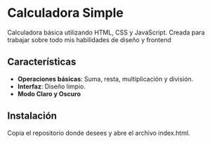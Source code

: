 # Calculadora Simple

Calculadora básica utilizando HTML, CSS y JavaScript. Creada para trabajar sobre todo mis habilidades de diseño y frontend

## Características

- **Operaciones básicas**: Suma, resta, multiplicación y división.
- **Interfaz**: Diseño limpio.
- **Modo Claro y Oscuro**

## Instalación

Copia el repositorio donde desees y abre el archivo index.html.